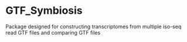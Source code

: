 # GTF_Symbiosis
Package designed for constructing transcriptomes from multiple iso-seq read GTF files and comparing GTF files
